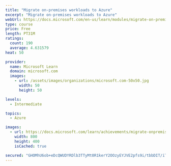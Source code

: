 ```yaml
---
title: "Migrate on-premises workloads to Azure"
excerpt: "Migrate on-premises workloads to Azure"
webUrl: https://docs.microsoft.com/en-us/learn/modules/migrate-on-premises-workloads-azure/
type: course
price: Free
length: PT31M
ratings:
  count: 190
  average: 4.631579
heat: 50

provider:
  name: Microsoft Learn
  domain: microsoft.com
  images:
    - url: /assets/images/organizations/microsoft.com-50x50.jpg
      width: 50
      height: 50

levels:
  - Intermediate

topics:
  - Azure

images:
  - url: https://docs.microsoft.com/learn/achievements/migrate-onpremises-workloads-azure-social.png
    width: 800
    height: 400
    isCached: true

secured: "GHOMhU6ob+eDcQWUDYRDlb3TTyMt0R1kerY2OOzyEYJVE2pfs9i/tbbDIT/iT24TS7BRB7WA7CKGL2bN3JcqF2oyeNRYdzxLRUMk4q5TG0drdLGVJ2RQc5+ywRnF9P3J5B9lSAnlb+Bfl0CWBJkursludE2bAUSVFFZ5wF08ibLVN0qnYXHf+mZ0dVvFBuSkbtaKn0dXNT6hdLSCsv0Ur0APuu2yBu6tN2JP+GYGRYgWUL/Anvt9whsDkufyBUPQw/1aDbYRFNTGhz5+IF+cLVyHezolzdlR4cEyk372zdvOsRabmitt2ojdZT7UfRxZg5DQyvSZfnJW7d61oHd65GtnYSQn/bMqSAaHnztDzQ9V3c61NwfSOBx9mPoH5sCoRFNZrAlqEDpX+59Dl078hMl0UlSwW+IreWN6V7Rq3U8=;rLKAT6DduuMPlb4/R3nqZw=="
---
```


